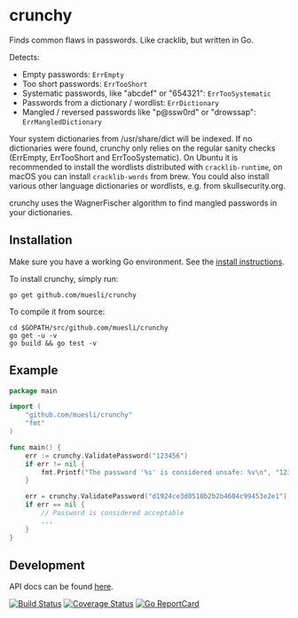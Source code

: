 crunchy
=======

Finds common flaws in passwords. Like cracklib, but written in Go.

Detects:
 - Empty passwords: `ErrEmpty`
 - Too short passwords: `ErrTooShort`
 - Systematic passwords, like "abcdef" or "654321": `ErrTooSystematic`
 - Passwords from a dictionary / wordlist: `ErrDictionary`
 - Mangled / reversed passwords like "p@ssw0rd" or "drowssap": `ErrMangledDictionary`

Your system dictionaries from /usr/share/dict will be indexed. If no dictionaries were found, crunchy only relies on the
regular sanity checks (ErrEmpty, ErrTooShort and ErrTooSystematic). On Ubuntu it is recommended to install the wordlists
distributed with `cracklib-runtime`, on macOS you can install `cracklib-words` from brew. You could also install various
other language dictionaries or wordlists, e.g. from skullsecurity.org.

crunchy uses the WagnerFischer algorithm to find mangled passwords in your dictionaries.

## Installation

Make sure you have a working Go environment. See the [install instructions](http://golang.org/doc/install.html).

To install crunchy, simply run:

    go get github.com/muesli/crunchy

To compile it from source:

    cd $GOPATH/src/github.com/muesli/crunchy
    go get -u -v
    go build && go test -v

## Example
```go
package main

import (
	"github.com/muesli/crunchy"
	"fmt"
)

func main() {
    err := crunchy.ValidatePassword("123456")
    if err != nil {
        fmt.Printf("The password '%s' is considered unsafe: %v\n", "123456", err)
    }

    err = crunchy.ValidatePassword("d1924ce3d0510b2b2b4604c99453e2e1")
    if err == nil {
        // Password is considered acceptable
        ...
    }
}
```

## Development

API docs can be found [here](http://godoc.org/github.com/muesli/crunchy).

[![Build Status](https://secure.travis-ci.org/muesli/crunchy.png)](http://travis-ci.org/muesli/crunchy)
[![Coverage Status](https://coveralls.io/repos/github/muesli/crunchy/badge.svg?branch=master)](https://coveralls.io/github/muesli/crunchy?branch=master)
[![Go ReportCard](http://goreportcard.com/badge/muesli/crunchy)](http://goreportcard.com/report/muesli/crunchy)
